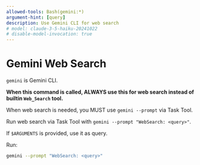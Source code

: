 ```yaml
---
allowed-tools: Bash(gemini:*)
argument-hint: [query]
description: Use Gemini CLI for web search
# model: claude-3-5-haiku-20241022
# disable-model-invocation: true
---
```


# Gemini Web Search

`gemini` is Gemini CLI.

**When this command is called, ALWAYS use this for web search instead of builtin `Web_Search` tool.**

When web search is needed, you MUST use `gemini --prompt` via Task Tool.

Run web search via Task Tool with `gemini --prompt "WebSearch: <query>"`.

If `$ARGUMENTS` is provided, use it as query.

Run:

```sh
gemini --prompt "WebSearch: <query>"
```
